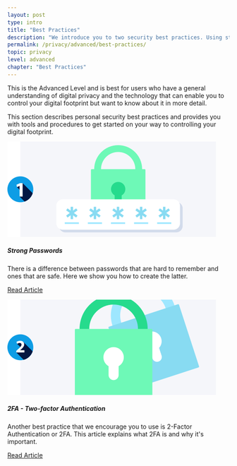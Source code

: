```yaml
---
layout: post
type: intro
title: "Best Practices"
description: "We introduce you to two security best practices. Using strong passwords and 2FA to protect your accounts."
permalink: /privacy/advanced/best-practices/
topic: privacy
level: advanced
chapter: "Best Practices"
---
```


This is the Advanced Level and is best for users who have a general understanding of digital privacy and the technology that can enable you to control your digital footprint but want to know about it in more detail.

This section describes personal security best practices and provides you with tools and procedures to get started on your way to controlling your digital footprint.


<div class="row mt-5">
    <div class="col-md-3">
        <a href="{{ site.baseurl }}{% post_url /privacy/advanced/2024-03-02-strong-passwords %}">
            <img src="/assets/post_files/privacy/advanced/best-practices/strong_password.svg" alt="Strong Passwords" />
        </a>
    </div>
    <div class="col-md-9">
        <h5 class="intro-article-title">Strong Passwords</h5>
        <p class="mb-1">
            There is a difference between passwords that are hard to remember and ones that are safe. Here we show you how to create the latter.
        </p>
        <p class="mb-0">
            <a class="font-weight-bold" href="{{ site.baseurl }}{% post_url /privacy/advanced/2024-03-02-strong-passwords %}">Read Article</a>
        </p>
    </div>
</div>

<div class="row mt-5">
    <div class="col-md-3">
        <a href="{{ site.baseurl }}{% post_url /privacy/advanced/2024-03-03-2fa-two-factor-authentication %}">
            <img src="/assets/post_files/privacy/advanced/best-practices/2fa.svg" alt="2FA - Two-factor Authentication" />
        </a>
    </div>
    <div class="col-md-9">
        <h5 class="intro-article-title">2FA - Two-factor Authentication</h5>
        <p class="mb-1">
            Another best practice that we encourage you to use is 2-Factor Authentication or 2FA. This article explains what 2FA is and why it's important.
        </p>
        <p class="mb-0">
            <a class="font-weight-bold" href="{{ site.baseurl }}{% post_url /privacy/advanced/2024-03-03-2fa-two-factor-authentication %}">Read Article</a>
        </p>
    </div>
</div>
